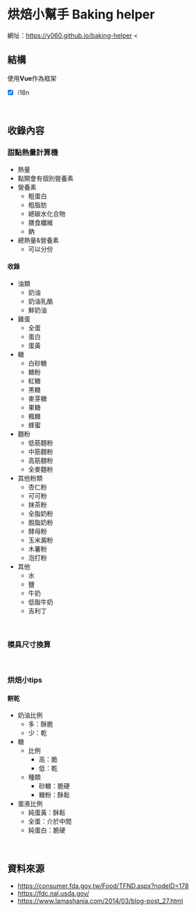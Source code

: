 # 烘焙小幫手 Baking helper
網址：https://y060.github.io/baking-helper
<

## 結構
使用**Vue**作為框架
   - [x] i18n
<br>

## 收錄內容
### 甜點熱量計算機
* 熱量
* 點開會有個別營養素
* 營養素
    * 粗蛋白
    * 粗脂肪
    * 總碳水化合物
    * 膳食纖維
    * 鈉
* 總熱量&營養素
  * 可以分份

#### 收錄
* 油類
    * 奶油
    * 奶油乳酪
    * 鮮奶油
* 雞蛋
    * 全蛋
    * 蛋白
    * 蛋黃
* 糖
    * 白砂糖
    * 糖粉
    * 紅糖
    * 黑糖
    * 麥芽糖
    * 果糖
    * 楓糖
    * 蜂蜜
* 麵粉
    * 低筋麵粉
    * 中筋麵粉
    * 高筋麵粉
    * 全麥麵粉
* 其他粉類
    * 杏仁粉
    * 可可粉
    * 抹茶粉
    * 全脂奶粉
    * 脫脂奶粉
    * 酵母粉
    * 玉米澱粉
    * 木薯粉
    * 泡打粉
* 其他
    * 水
    * 鹽
    * 牛奶
    * 低脂牛奶
    * 吉利丁
<br>

### 模具尺寸換算
<br>

### 烘焙小tips

#### **餅乾**
* 奶油比例
    * 多：酥脆
    * 少：乾
* 糖
    * 比例
        * 高：脆
        * 低：乾
    * 種類
        * 砂糖：脆硬
        * 糖粉：酥鬆
* 蛋液比例
    * 純蛋黃：酥鬆
    * 全蛋：介於中間
    * 純蛋白：脆硬
<br>

## 資料來源
* https://consumer.fda.gov.tw/Food/TFND.aspx?nodeID=178
* https://fdc.nal.usda.gov/
* https://www.lamashania.com/2014/03/blog-post_27.html

